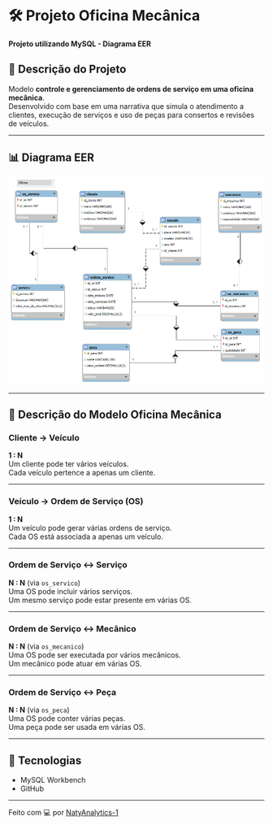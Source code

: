 # 🛠️ Projeto Oficina Mecânica

**Projeto utilizando MySQL - Diagrama EER**

## 📄 Descrição do Projeto

Modelo **controle e gerenciamento de ordens de serviço em uma oficina mecânica**.  
Desenvolvido com base em uma narrativa que simula o atendimento a clientes, execução de serviços e uso de peças para consertos e revisões de veículos.

---

## 📊 Diagrama EER

![Diagrama EER](https://github.com/NatyAnalytcs-1/Projeto-Oficina/blob/main/Projeto%20Oficina.png)

---

## 🔗 Descrição do Modelo Oficina Mecânica

### Cliente → Veículo  
**1 : N**  
Um cliente pode ter vários veículos.  
Cada veículo pertence a apenas um cliente.

---

### Veículo → Ordem de Serviço (OS)  
**1 : N**  
Um veículo pode gerar várias ordens de serviço.  
Cada OS está associada a apenas um veículo.

---

### Ordem de Serviço ↔ Serviço  
**N : N** (via `os_servico`)  
Uma OS pode incluir vários serviços.  
Um mesmo serviço pode estar presente em várias OS.

---

### Ordem de Serviço ↔ Mecânico  
**N : N** (via `os_mecanico`)  
Uma OS pode ser executada por vários mecânicos.  
Um mecânico pode atuar em várias OS.

---

### Ordem de Serviço ↔ Peça  
**N : N** (via `os_peca`)  
Uma OS pode conter várias peças.  
Uma peça pode ser usada em várias OS.

---

## 🔧 Tecnologias

- MySQL Workbench  
- GitHub

---

Feito com 💻 por [NatyAnalytics-1](https://github.com/NatyAnalytics-1)
